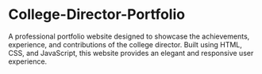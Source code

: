 # College-Director-Portfolio
A professional portfolio website designed to showcase the achievements, experience, and contributions of the college director. Built using HTML, CSS, and JavaScript, this website provides an elegant and responsive user experience.

